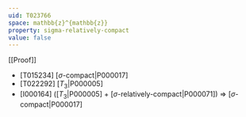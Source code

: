 ```yaml
---
uid: T023766
space: mathbb{z}^{mathbb{z}}
property: sigma-relatively-compact
value: false
---
```

[[Proof]]

* [T015234] [$\sigma$-compact|P000017]
* [T022292] [$T_3$|P000005]
* [I000164] ([$T_3$|P000005] + [$\sigma$-relatively-compact|P000071]) => [$\sigma$-compact|P000017]

